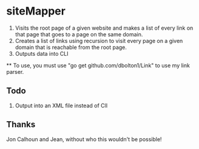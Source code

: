 # siteMapper
1. Visits the root page of a given website and makes a list of every link on that page that goes to a page on the same domain. 
2. Creates a list of links using recursion to visit every page on a given domain that is reachable from the root page.
3. Outputs data into CLI

** To use, you must use "go get github.com/dbolton1/Link" to use my link parser.


## Todo
1. Output into an XML file instead of ClI


## Thanks
Jon Calhoun and Jean, without who this wouldn't be possible!

